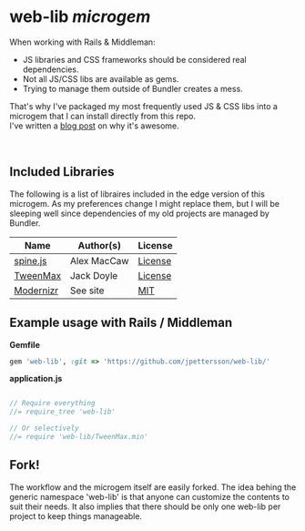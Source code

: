 web-lib *microgem*
==================

When working with Rails & Middleman:
* JS libraries and CSS frameworks should be considered real dependencies.
* Not all JS/CSS libs are available as gems.
* Trying to manage them outside of Bundler creates a mess. 

That's why I've packaged my most frequently used JS & CSS libs into a microgem that I can install
directly from this repo. <br />I've written a [blog post](http://url) on why it's awesome.

<br />

Included Libraries
------------------

The following is a list of libraires included in the edge version of this microgem. As my preferences change I might 
replace them, but I will be sleeping well since dependencies of my old projects are managed by Bundler.

| Name            | Author(s)         | License       |
|-----------------|-------------------|---------------|
| [spine.js](http://spinejs.com/) | Alex MacCaw | [License](https://github.com/spine/spine/blob/master/LICENSE)
| [TweenMax](http://www.greensock.com/tweenmax/) | Jack Doyle | [License](http://www.greensock.com/terms_of_use.html)
| [Modernizr](http://modernizr.com/) | See site | [MIT](http://modernizr.com/license/)

Example usage with Rails / Middleman
------------------------------------

**Gemfile**
```Ruby
gem 'web-lib', :git => 'https://github.com/jpettersson/web-lib/'
```

**application.js**
```JavaScript

// Require everything
//= require_tree 'web-lib'

// Or selectively
//= require 'web-lib/TweenMax.min'

```

Fork!
-----
The workflow and the microgem itself are easily forked. The idea behing the generic namespace 'web-lib' is that anyone 
can customize the contents to suit their needs. It also implies that there should be only one web-lib per project to 
keep things manageable.
